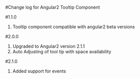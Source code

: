#Change log for Angular2 Tooltip Component

#1.1.0
 1. Tooltip component compatible with angular2 beta versions


#2.0.0

 1. Upgraded to Angular2 version 2.1.1
 2. Auto Adjusting of tool tip with space availability

#2.1.0

 1. Added support for events
